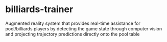 # billiards-trainer
Augmented reality system that provides real-time assistance for pool/billiards players by detecting the game state through computer vision and projecting trajectory predictions directly onto the pool table
